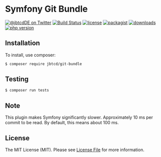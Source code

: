 # Symfony Git Bundle


[![@jbtcdDE on Twitter](http://img.shields.io/badge/twitter-%40jbtcdDE-blue.svg?style=flat)](https://twitter.com/jbtcdDE)
[![Build Status](https://travis-ci.com/jbtcd/git-bundle.svg?branch=main)](https://travis-ci.com/jbtcd/git-bundle)
[![license](https://img.shields.io/badge/license-MIT-brightgreen.svg?style=flat-square)](LICENSE)
[![packagist](https://img.shields.io/packagist/v/jbtcd/git-bundle.svg?style=flat-square)](https://packagist.org/packages/jbtcd/git-bundle)
[![downloads](https://img.shields.io/packagist/dt/jbtcd/git-bundle.svg?style=flat-square)](https://packagist.org/packages/jbtcd/git-bundle)
[![php version](https://img.shields.io/packagist/php-v/jbtcd/git-bundle?style=flat-square)](https://packagist.org/packages/jbtcd/git-bundle)

## Installation

To install, use composer:

```bash
$ composer require jbtcd/git-bundle
```

## Testing

``` bash
$ composer run tests
```

## Note

This plugin makes Symfony significantly slower. Approximately 10 ms per commit to be read. By default, this means about 100 ms.

## License

The MIT License (MIT). Please see [License File](LICENSE) for more information.
